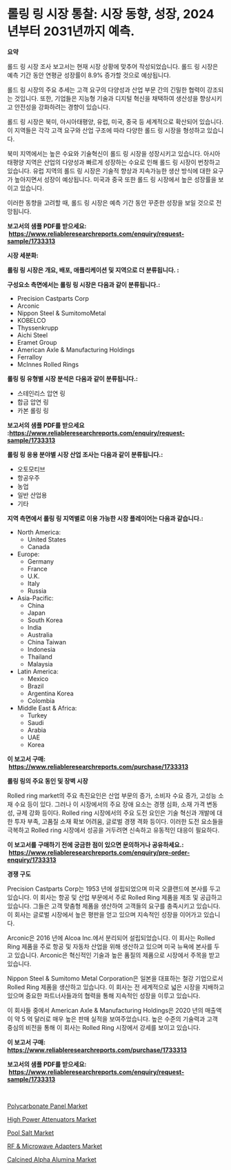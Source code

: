 <p><h1>롤링 링 시장 통찰: 시장 동향, 성장, 2024년부터 2031년까지 예측.</h1></p><p><strong>요약</strong></p>
<p><p>롤드 링 시장 조사 보고서는 현재 시장 상황에 맞추어 작성되었습니다. 롤드 링 시장은 예측 기간 동안 연평균 성장률이 8.9% 증가할 것으로 예상됩니다.</p><p>롤드 링 시장의 주요 추세는 고객 요구의 다양성과 산업 부문 간의 긴밀한 협력이 강조되는 것입니다. 또한, 기업들은 지능형 기술과 디지털 혁신을 채택하여 생산성을 향상시키고 안전성을 강화하려는 경향이 있습니다.</p><p>롤드 링 시장은 북미, 아시아태평양, 유럽, 미국, 중국 등 세계적으로 확산되어 있습니다. 이 지역들은 각각 고객 요구와 산업 구조에 따라 다양한 롤드 링 시장을 형성하고 있습니다.</p><p>북미 지역에서는 높은 수요와 기술혁신이 롤드 링 시장을 성장시키고 있습니다. 아시아태평양 지역은 산업의 다양성과 빠르게 성장하는 수요로 인해 롤드 링 시장이 번창하고 있습니다. 유럽 지역의 롤드 링 시장은 기술적 향상과 지속가능한 생산 방식에 대한 요구가 높아지면서 성장이 예상됩니다. 미국과 중국 또한 롤드 링 시장에서 높은 성장률을 보이고 있습니다.</p><p>이러한 동향을 고려할 때, 롤드 링 시장은 예측 기간 동안 꾸준한 성장을 보일 것으로 전망됩니다.</p></p>
<p><strong>보고서의 샘플 PDF를 받으세요: &nbsp;<a href="https://www.reliableresearchreports.com/enquiry/request-sample/1733313">https://www.reliableresearchreports.com/enquiry/request-sample/1733313</a></strong></p>
<p><strong>시장 세분화:</strong></p>
<p><strong> 롤링 링 시장은 개요, 배포, 애플리케이션 및 지역으로 더 분류됩니다. :</strong></p>
<p><strong>구성요소 측면에서는 롤링 링 시장은 다음과 같이 분류됩니다.:</strong></p>
<p><ul><li>Precision Castparts Corp</li><li>Arconic</li><li>Nippon Steel & SumitomoMetal</li><li>KOBELCO</li><li>Thyssenkrupp</li><li>Aichi Steel</li><li>Eramet Group</li><li>American Axle & Manufacturing Holdings</li><li>Ferralloy</li><li>McInnes Rolled Rings</li></ul></p>
<p><strong> 롤링 링 유형별 시장 분석은 다음과 같이 분류됩니다.:</strong></p>
<p><ul><li>스테인리스 압연 링</li><li>합금 압연 링</li><li>카본 롤링 링</li></ul></p>
<p><strong>보고서의 샘플 PDF를 받으세요 :<a href="https://www.reliableresearchreports.com/enquiry/request-sample/1733313">https://www.reliableresearchreports.com/enquiry/request-sample/1733313</a></strong></p>
<p><strong> 롤링 링 응용 분야별 시장 산업 조사는 다음과 같이 분류됩니다.:</strong></p>
<p><ul><li>오토모티브</li><li>항공우주</li><li>농업</li><li>일반 산업용</li><li>기타</li></ul></p>
<p><strong>지역 측면에서 롤링 링 지역별로 이용 가능한 시장 플레이어는 다음과 같습니다.:</strong></p>
<p><ul>
    <li>
        North America:
        <ul>
            <li>United States</li>
            <li>Canada</li>
        </ul>
    </li>
    <li>
        Europe:
        <ul>
            <li>Germany</li>
            <li>France</li>
            <li>U.K.</li>
            <li>Italy</li>
            <li>Russia</li>
        </ul>
    </li>
    <li>
        Asia-Pacific:
        <ul>
            <li>China</li>
            <li>Japan</li>
            <li>South Korea</li>
            <li>India</li>
            <li>Australia</li>
            <li>China Taiwan</li>
            <li>Indonesia</li>
            <li>Thailand</li>
            <li>Malaysia</li>
        </ul>
    </li>
    <li>
        Latin America:
        <ul>
            <li>Mexico</li>
            <li>Brazil</li>
            <li>Argentina Korea</li>
            <li>Colombia</li>
        </ul>
    </li>
    <li>
        Middle East & Africa:
        <ul>
            <li>Turkey</li>
            <li>Saudi</li>
            <li>Arabia</li>
            <li>UAE</li>
            <li>Korea</li>
        </ul>
    </li>
    </ul></p>
<p><strong>이 보고서 구매: &nbsp;<a href="https://www.reliableresearchreports.com/purchase/1733313">https://www.reliableresearchreports.com/purchase/1733313</a></strong></p>
<p><strong>롤링 링의 주요 동인 및 장벽 시장</strong></p>
<p><p>Rolled ring market의 주요 촉진요인은 산업 부문의 증가, 소비자 수요 증가, 고성능 소재 수요 등이 있다. 그러나 이 시장에서의 주요 장애 요소는 경쟁 심화, 소재 가격 변동성, 규제 강화 등이다. Rolled ring 시장에서의 주요 도전 요인은 기술 혁신과 개발에 대한 투자 부족, 고품질 소재 확보 어려움, 글로벌 경쟁 격화 등이다. 이러한 도전 요소들을 극복하고 Rolled ring 시장에서 성공을 거두려면 신속하고 유동적인 대응이 필요하다.</p></p>
<p><strong>이 보고서를 구매하기 전에 궁금한 점이 있으면 문의하거나 공유하세요.: &nbsp;<a href="https://www.reliableresearchreports.com/enquiry/pre-order-enquiry/1733313">https://www.reliableresearchreports.com/enquiry/pre-order-enquiry/1733313</a></strong></p>
<p><strong>경쟁 구도</strong></p>
<p><p>Precision Castparts Corp는 1953 년에 설립되었으며 미국 오클랜드에 본사를 두고 있습니다. 이 회사는 항공 및 산업 부문에서 주로 Rolled Ring 제품을 제조 및 공급하고 있습니다. 그들은 고객 맞춤형 제품을 생산하여 고객들의 요구를 충족시키고 있습니다. 이 회사는 글로벌 시장에서 높은 평판을 얻고 있으며 지속적인 성장을 이어가고 있습니다. </p><p>Arconic은 2016 년에 Alcoa Inc.에서 분리되어 설립되었습니다. 이 회사는 Rolled Ring 제품을 주로 항공 및 자동차 산업을 위해 생산하고 있으며 미국 뉴욕에 본사를 두고 있습니다. Arconic은 혁신적인 기술과 높은 품질의 제품으로 시장에서 주목을 받고 있습니다.</p><p>Nippon Steel & Sumitomo Metal Corporation은 일본을 대표하는 철강 기업으로서 Rolled Ring 제품을 생산하고 있습니다. 이 회사는 전 세계적으로 넓은 시장을 지배하고 있으며 중요한 파트너사들과의 협력을 통해 지속적인 성장을 이루고 있습니다.</p><p>이 회사들 중에서 American Axle & Manufacturing Holdings은 2020 년의 매출액이 약 5 억 달러로 매우 높은 판매 실적을 보여주었습니다. 높은 수준의 기술력과 고객 중심의 비전을 통해 이 회사는 Rolled Ring 시장에서 강세를 보이고 있습니다.</p></p>
<p><strong>이 보고서 구매: &nbsp; <a href="https://www.reliableresearchreports.com/purchase/1733313">https://www.reliableresearchreports.com/purchase/1733313</a></strong></p>
<p><strong>보고서의 샘플 PDF를 받으세요: &nbsp;<a href="https://www.reliableresearchreports.com/enquiry/request-sample/1733313">https://www.reliableresearchreports.com/enquiry/request-sample/1733313</a></strong><strong></strong></p>
<p>&nbsp;</p>
<p><p><a href="https://view.publitas.com/reportprime-1/polycarbonate-panel-market-research-report-the-key-to-successful-business-strategy-forecasted-for-period-from-2024-2031/">Polycarbonate Panel Market</a></p><p><a href="https://github.com/Glendatilghmankmgz0rbhwpy/Market-Research-Report-List-1/blob/main/high-power-attenuators-market.md">High Power Attenuators Market</a></p><p><a href="https://woozy-pyroraptor-a1f.notion.site/Pool-Salt-Market-Size-and-Growth-Market-Segmentation-Regional-and-Country-Breakdowns-and-Market-T-30573660a03e4bbf9a2911bd91e60179">Pool Salt Market</a></p><p><a href="https://rainy-horn-d69.notion.site/RF-Microwave-Adapters-Market-Size-Furnishes-Valuable-Information-Encompassing-Market-Share-Market-91d61e2ce1294a358fec36c8df632d81">RF & Microwave Adapters Market</a></p><p><a href="https://view.publitas.com/reportprime-1/calcined-alpha-alumina-market-size-share-trends-analysis-report-by-application-regional-outlook-competitive-strategies-and-segment-forecasts-2024-2031/">Calcined Alpha Alumina Market</a></p></p>